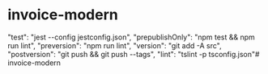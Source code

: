 # invoice-modern
"test": "jest --config jestconfig.json",
    "prepublishOnly": "npm test && npm run lint",
    "preversion": "npm run lint",
    "version": "git add -A src",
    "postversion": "git push && git push --tags",
    "lint": "tslint -p tsconfig.json"# invoice-modern

